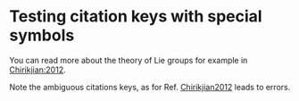 # Testing citation keys with special symbols

You can read more about the theory of Lie groups for example in [Chirikjian:2012](@cite).

Note the ambiguous citations keys, as for Ref. [Chirikjian2012](@cite) leads to errors.

